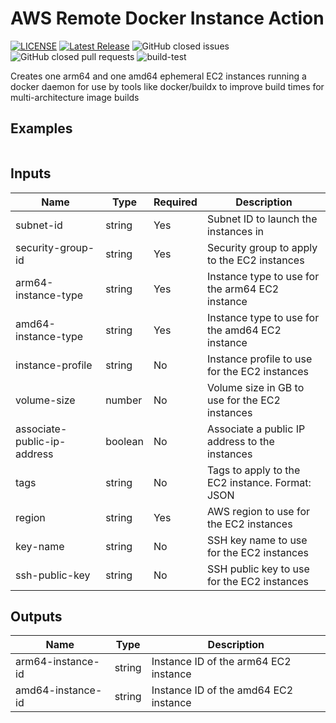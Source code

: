 # AWS Remote Docker Instance Action

[![LICENSE](https://img.shields.io/badge/license-BSD3-green)](LICENSE)
[![Latest Release](https://img.shields.io/github/v/release/truemark/aws-ec2-run-instance-action)](https://github.com/truemark/aws-ec2-run-instance-action/releases)
![GitHub closed issues](https://img.shields.io/github/issues-closed/truemark/aws-ec2-run-instance-action)
![GitHub closed pull requests](https://img.shields.io/github/issues-pr-closed/truemark/aws-ec2-run-instance-action)
![build-test](https://github.com/truemark/aws-ec2-run-instance-action/workflows/build-test/badge.svg)

Creates one arm64 and one amd64 ephemeral EC2 instances running a docker daemon for use by tools like docker/buildx to improve build times for multi-architecture image builds 

## Examples

```yml

```

## Inputs

| Name                        | Type       | Required | Description                                     |
|-----------------------------|------------|----------|-------------------------------------------------|
| subnet-id                   | string     | Yes      | Subnet ID to launch the instances in            |
| security-group-id           | string     | Yes      | Security group to apply to the EC2 instances    |
| arm64-instance-type         | string     | Yes      | Instance type to use for the arm64 EC2 instance |
| amd64-instance-type         | string     | Yes      | Instance type to use for the amd64 EC2 instance |
| instance-profile            | string     | No       | Instance profile to use for the EC2 instances   |
| volume-size                 | number     | No       | Volume size in GB to use for the EC2 instances  |
| associate-public-ip-address | boolean    | No       | Associate a public IP address to the instances  |
| tags                        | string     | No       | Tags to apply to the EC2 instance. Format: JSON |
| region                      | string     | Yes      | AWS region to use for the EC2 instances         |
| key-name                    | string     | No       | SSH key name to use for the EC2 instances       |
| ssh-public-key              | string     | No       | SSH public key to use for the EC2 instances     |

## Outputs
| Name              | Type       | Description                           |
|-------------------|------------|---------------------------------------|
| arm64-instance-id | string     | Instance ID of the arm64 EC2 instance |
| amd64-instance-id | string     | Instance ID of the amd64 EC2 instance |
